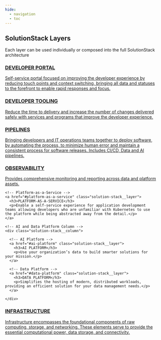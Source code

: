 ```yaml
---
hide:
  - navigation
  - toc
---
```

<!-- SolutionStack Layers -->
<div class="solution-stack">
  
  <h2 class="solution-stack__title">SolutionStack Layers</h2>
  <p class="solution-stack__subtitle">Each layer can be used individually or composed into the full SolutionStack architecture</p>

  <!-- Developer Portal -->
  <a href="#developer-portal" class="solution-stack__layer full-width">
    <h3>DEVELOPER PORTAL</h3>
    <p>Self-service portal focused on improving the developer experience by reducing touch points and context switching, bringing all data and statuses to the forefront to enable rapid responses and focus.</p>
  </a>

  <!-- Developer Tooling -->
  <a href="#developer-tooling" class="solution-stack__layer full-width">
    <h3>DEVELOPER TOOLING</h3>
    <p>Reduce the time to delivery and increase the number of changes delivered safely with services and programs that improve the developer experience.</p>
  </a>

  <!-- Pipelines -->
  <a href="#pipelines" class="solution-stack__layer full-width">
    <h3>PIPELINES</h3>
    <p>Bringing developers and IT operations teams together to deploy software, by automating the process, to minimize human error and maintain a consistent process for software releases. Includes CI/CD, Data and AI pipelines.</p>
  </a>

  <!-- Observability -->
  <a href="#observability" class="solution-stack__layer full-width">
    <h3>OBSERVABILITY</h3>
    <p>Provides comprehensive monitoring and reporting across data and platform assets.</p>
  </a>

  <!-- Platform-as-a-Service and AI/Data Platform Row -->
  <div class="solution-stack__row">
    
    <!-- Platform-as-a-Service -->
    <a href="#platform-as-a-service" class="solution-stack__layer">
      <h3>PLATFORM-AS-A-SERVICE</h3>
      <p>Enable a self-service experience for application development teams allowing developers who are unfamiliar with Kubernetes to use the platform while being abstracted away from the detail.</p>
    </a>

    <!-- AI and Data Platform Column -->
    <div class="solution-stack__column">
      
      <!-- AI Platform -->
      <a href="#ai-platform" class="solution-stack__layer">
        <h3>AI PLATFORM</h3>
        <p>Use your organization’s data to build smarter solutions for your mission.</p>
      </a>

      <!-- Data Platform -->
      <a href="#data-platform" class="solution-stack__layer">
        <h3>DATA PLATFORM</h3>
        <p>Simplifies the hosting of modern, distributed workloads, providing an efficient solution for your data management needs.</p>
      </a>
      
    </div>

  </div>

  <!-- Infrastructure -->
  <a href="booz-allen-software-factory" class="solution-stack__layer full-width">
    <h3>INFRASTRUCTURE</h3>
    <p>Infrastructure encompasses the foundational components of raw computing, storage, and networking. These elements serve to provide the essential computational power, data storage, and connectivity.</p>
  </a>

</div>
